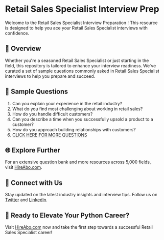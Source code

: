 # Retail Sales Specialist Interview Prep

Welcome to the Retail Sales Specialist Interview Preparation ! This resource is designed to help you ace your Retail Sales Specialist interviews with confidence.

## 🚀 Overview

Whether you're a seasoned Retail Sales Specialist or just starting in the field, this repository is tailored to enhance your interview readiness. We've curated a set of sample questions commonly asked in Retail Sales Specialist interviews to help you prepare and succeed.

## 📝 Sample Questions

1. Can you explain your experience in the retail industry?
2. What do you find most challenging about working in retail sales?
3. How do you handle difficult customers?
4. Can you describe a time when you successfully upsold a product to a customer?
5. How do you approach building relationships with customers?
6. [CLICK HERE FOR MORE QUESTIONS](https://hireabo.com/job/22_1_37/Retail%20Sales%20Specialist)

## 🌐 Explore Further

For an extensive question bank and more resources across 5,000 fields, visit [HireAbo.com](https://www.hireabo.com).

## 📱 Connect with Us

Stay updated on the latest industry insights and interview tips. Follow us on [Twitter](https://twitter.com/hireabo) and [LinkedIn](https://www.linkedin.com/in/hire-abo-3609972a8/).

## 🚀 Ready to Elevate Your Python Career?

Visit [HireAbo.com](https://www.hireabo.com) now and take the first step towards a successful Retail Sales Specialist career!